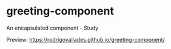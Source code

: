 # greeting-component
An encapsulated component - Study

Preview:
https://rodrigovallades.github.io/greeting-component/
